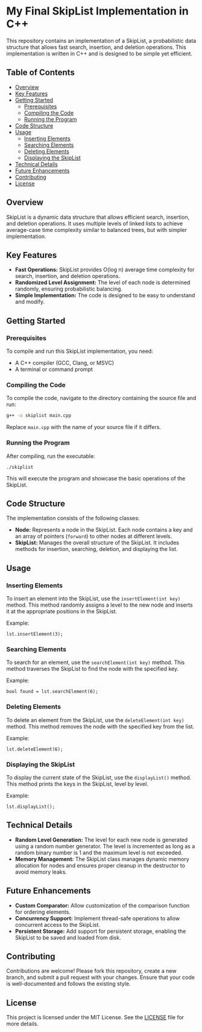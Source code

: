 
# My Final SkipList Implementation in C++

This repository contains an implementation of a SkipList, a probabilistic data structure that allows fast search, insertion, and deletion operations. This implementation is written in C++ and is designed to be simple yet efficient.

## Table of Contents

- [Overview](#overview)
- [Key Features](#key-features)
- [Getting Started](#getting-started)
  - [Prerequisites](#prerequisites)
  - [Compiling the Code](#compiling-the-code)
  - [Running the Program](#running-the-program)
- [Code Structure](#code-structure)
- [Usage](#usage)
  - [Inserting Elements](#inserting-elements)
  - [Searching Elements](#searching-elements)
  - [Deleting Elements](#deleting-elements)
  - [Displaying the SkipList](#displaying-the-skiplist)
- [Technical Details](#technical-details)
- [Future Enhancements](#future-enhancements)
- [Contributing](#contributing)
- [License](#license)

## Overview

SkipList is a dynamic data structure that allows efficient search, insertion, and deletion operations. It uses multiple levels of linked lists to achieve average-case time complexity similar to balanced trees, but with simpler implementation.

## Key Features

- **Fast Operations:** SkipList provides O(log n) average time complexity for search, insertion, and deletion operations.
- **Randomized Level Assignment:** The level of each node is determined randomly, ensuring probabilistic balancing.
- **Simple Implementation:** The code is designed to be easy to understand and modify.

## Getting Started

### Prerequisites

To compile and run this SkipList implementation, you need:

- A C++ compiler (GCC, Clang, or MSVC)
- A terminal or command prompt

### Compiling the Code

To compile the code, navigate to the directory containing the source file and run:

```sh
g++ -o skiplist main.cpp
```

Replace `main.cpp` with the name of your source file if it differs.

### Running the Program

After compiling, run the executable:

```
./skiplist
```

This will execute the program and showcase the basic operations of the SkipList.

## Code Structure

The implementation consists of the following classes:

- **Node:** Represents a node in the SkipList. Each node contains a key and an array of pointers (`forward`) to other nodes at different levels.
- **SkipList:** Manages the overall structure of the SkipList. It includes methods for insertion, searching, deletion, and displaying the list.

## Usage

### Inserting Elements

To insert an element into the SkipList, use the `insertElement(int key)` method. This method randomly assigns a level to the new node and inserts it at the appropriate positions in the SkipList.

Example:
```
lst.insertElement(3);
```

### Searching Elements

To search for an element, use the `searchElement(int key)` method. This method traverses the SkipList to find the node with the specified key.

Example:
```
bool found = lst.searchElement(6);
```

### Deleting Elements

To delete an element from the SkipList, use the `deleteElement(int key)` method. This method removes the node with the specified key from the list.

Example:
```
lst.deleteElement(6);
```

### Displaying the SkipList

To display the current state of the SkipList, use the `displayList()` method. This method prints the keys in the SkipList, level by level.

Example:
```
lst.displayList();
```

## Technical Details

- **Random Level Generation:** The level for each new node is generated using a random number generator. The level is incremented as long as a random binary number is 1 and the maximum level is not exceeded.
- **Memory Management:** The SkipList class manages dynamic memory allocation for nodes and ensures proper cleanup in the destructor to avoid memory leaks.

## Future Enhancements

- **Custom Comparator:** Allow customization of the comparison function for ordering elements.
- **Concurrency Support:** Implement thread-safe operations to allow concurrent access to the SkipList.
- **Persistent Storage:** Add support for persistent storage, enabling the SkipList to be saved and loaded from disk.

## Contributing

Contributions are welcome! Please fork this repository, create a new branch, and submit a pull request with your changes. Ensure that your code is well-documented and follows the existing style.

## License

This project is licensed under the MIT License. See the [LICENSE](LICENSE) file for more details.
